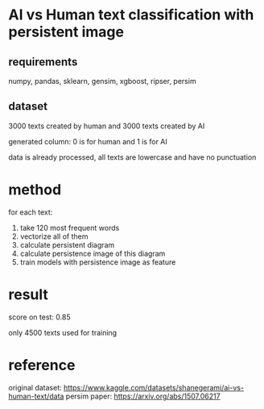 # AI vs Human text classification with persistent image

## requirements

numpy, pandas, sklearn, gensim, xgboost, ripser, persim



## dataset

3000 texts created by human and 3000 texts created by AI

generated column: 0 is for human and 1 is for AI

data is already processed, all texts are lowercase and have no punctuation

# method
for each text:
1. take 120 most frequent words
2. vectorize all of them
3. calculate persistent diagram
4. calculate persistence image of this diagram
5. train models with persistence image as feature

# result
score on test: 0.85

only 4500 texts used for training



# reference
original dataset: https://www.kaggle.com/datasets/shanegerami/ai-vs-human-text/data
persim paper: https://arxiv.org/abs/1507.06217

